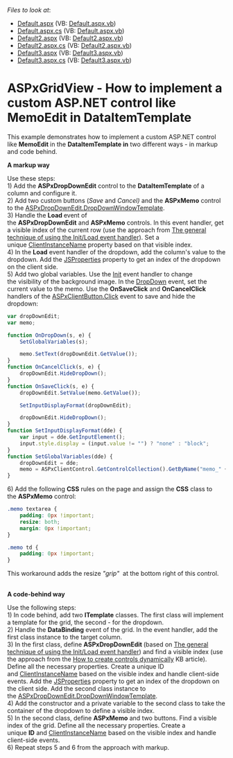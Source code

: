 <!-- default file list -->
*Files to look at*:

* [Default.aspx](./CS/Default.aspx) (VB: [Default.aspx.vb](./VB/Default.aspx.vb))
* [Default.aspx.cs](./CS/Default.aspx.cs) (VB: [Default.aspx.vb](./VB/Default.aspx.vb))
* [Default2.aspx](./CS/Default2.aspx) (VB: [Default2.aspx.vb](./VB/Default2.aspx.vb))
* [Default2.aspx.cs](./CS/Default2.aspx.cs) (VB: [Default2.aspx.vb](./VB/Default2.aspx.vb))
* [Default3.aspx](./CS/Default3.aspx) (VB: [Default3.aspx.vb](./VB/Default3.aspx.vb))
* [Default3.aspx.cs](./CS/Default3.aspx.cs) (VB: [Default3.aspx.vb](./VB/Default3.aspx.vb))
<!-- default file list end -->
# ASPxGridView - How to implement a custom ASP.NET control like MemoEdit in DataItemTemplate


<p>This example demonstrates how to implement a custom ASP.NET control like <strong>MemoEdit </strong>in the <strong>DataItemTemplate in</strong> two different ways - in markup and code behind.</p>
<p><strong>A markup way</strong></p>
<p>Use these steps:<br>1) Add the <strong>ASPxDropDownEdit</strong> control to the <strong>DataItemTemplate</strong> of a column and configure it.<br>2) Add two custom buttons (<em>Save</em> and <em>Cancel)</em> and the <strong>ASPxMemo</strong> control to the <a href="https://documentation.devexpress.com/#AspNet/DevExpressWebASPxDropDownEdit_DropDownWindowTemplatetopic">ASPxDropDownEdit.DropDownWindowTemplate</a>.<br>3) Handle the <strong>Load </strong>event of the <strong>ASPxDropDownEdit</strong> and <strong>ASPxMemo</strong> controls. In this event handler, get a visible index of the current row (use the approach from <a href="https://www.devexpress.com/Support/Center/p/K18282">The general technique of using the Init/Load event handler</a>). Set a unique <a href="https://documentation.devexpress.com/#AspNet/DevExpressWebASPxEditBase_ClientInstanceNametopic">ClientInstanceName</a> property based on that visible index. <br>4) In the <strong>Load</strong> event handler of the dropdown, add the column's value to the dropdown. Add the <a href="https://documentation.devexpress.com/#AspNet/DevExpressWebASPxEditBase_JSPropertiestopic">JSProperties</a> property to get an index of the dropdown on the client side.<br>5) Add two global variables. Use the <a href="https://documentation.devexpress.com/#AspNet/DevExpressWebScriptsASPxClientControl_Inittopic">Init</a> event handler to change the visibility of the background image. In the <a href="https://documentation.devexpress.com/#AspNet/DevExpressWebScriptsASPxClientDropDownEditBase_DropDowntopic">DropDown</a> event, set the current value to the memo. Use the <strong>OnSaveClick</strong> and <strong>OnCancelClick </strong>handlers of the <a href="https://documentation.devexpress.com/#AspNet/DevExpressWebScriptsASPxClientButton_Clicktopic">ASPxClientButton.Click</a> event to save and hide the dropdown:</p>


```js
var dropDownEdit;
var memo;

function OnDropDown(s, e) {
	SetGlobalVariables(s);

	memo.SetText(dropDownEdit.GetValue());
}
function OnCancelClick(s, e) {
	dropDownEdit.HideDropDown();
}
function OnSaveClick(s, e) {
	dropDownEdit.SetValue(memo.GetValue());

	SetInputDisplayFormat(dropDownEdit);

	dropDownEdit.HideDropDown();
}		
function SetInputDisplayFormat(dde) {
	var input = dde.GetInputElement();
	input.style.display = (input.value != "") ? "none" : "block";
}
function SetGlobalVariables(dde) {
	dropDownEdit = dde;
	memo = ASPxClientControl.GetControlCollection().GetByName("memo_" + dde.cpIndex);
}
```


<p>6) Add the following <strong>CSS</strong> rules on the page and assign the <strong>CSS</strong> class to the <strong>ASPxMemo</strong> control: </p>


```css
.memo textarea {
	padding: 0px !important;
	resize: both;
	margin: 0px !important;
}

.memo td {
	padding: 0px !important;
}
```


<p>This workaround adds the resize <em>"grip"</em>  at the bottom right of this control.</p>
<p><strong><br>A code-behind way </strong></p>
<p>Use the following steps:<br>1) In code behind, add two <strong>ITemplate</strong> classes. The first class will implement a template for the grid, the second - for the dropdown.<br>2) Handle the <strong>DataBinding</strong> event of the grid. In the event handler, add the first class instance to the target column.<br>3) In the first class, define <strong>ASPxDropDownEdit </strong>(based on <a href="https://www.devexpress.com/Support/Center/p/K18282">The general technique of using the Init/Load event handler</a>) and find a visible index (use the approach from the <a href="https://www.devexpress.com/Support/Center/p/KA18606">How to create controls dynamically</a> KB article). Define all the necessary properties. Create a unique ID and <a href="https://documentation.devexpress.com/#AspNet/DevExpressWebASPxEditBase_ClientInstanceNametopic">ClientInstanceName</a> based on the visible index and handle client-side events. Add the <a href="https://documentation.devexpress.com/#AspNet/DevExpressWebASPxEditBase_JSPropertiestopic">JSProperties</a> property to get an index of the dropdown on the client side. Add the second class instance to the <a href="https://documentation.devexpress.com/#AspNet/DevExpressWebASPxDropDownEdit_DropDownWindowTemplatetopic">ASPxDropDownEdit.DropDownWindowTemplate</a>.<br>4) Add the constructor and a private variable to the second class to take the container of the dropdown to define a visible index.<br>5) In the second class, define <strong>ASPxMemo</strong> and two buttons. Find a visible index of the grid. Define all the necessary properties. Create a unique <strong>ID</strong> and <a href="https://documentation.devexpress.com/#AspNet/DevExpressWebASPxEditBase_ClientInstanceNametopic">ClientInstanceName</a> based on the visible index and handle client-side events.<br>6) Repeat steps 5 and 6 from the approach with markup.</p>

<br/>


